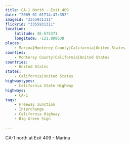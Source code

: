```yaml
---
title: CA-1 North - Exit 409
date: "2009-01-01T14:47:35Z"
imageid: "3355931311"
flickrid: "3355931311"
location:
    latitude: 36.675371
    longitude: -121.808638
places:
    - Marina|Monterey County|California|United States
counties:
    - Monterey County|California|United States
countries:
    - United States
states:
    - California|United States
highwaytypes:
    - California State Highway
highways:
    - CA-1
tags:
    - Freeway Junction
    - Interchange
    - California Highway
    - Big Green Sign

---
```

CA-1 north at Exit 409 - Marina